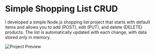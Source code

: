 # Simple Shopping List CRUD

I developed a simple Node.js shopping list project that starts with default items and allows you to add (POST), edit (PUT), and delete (DELETE) products. The list is automatically updated with each change, with data stored only in memory.

![Project Preview](https://media2.dev.to/dynamic/image/width=800,height=336,fit=cover,gravity=auto,format=auto/https%3A%2F%2Fdev-to-uploads.s3.amazonaws.com%2Fuploads%2Farticles%2F1crd9guwakabciqtt6e3.png)
